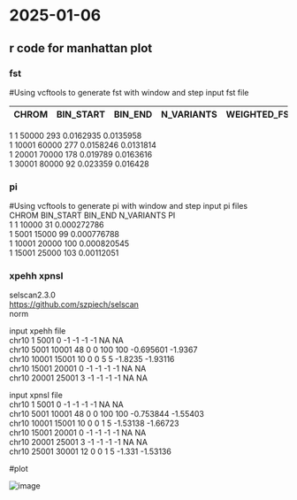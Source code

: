 # 2025-01-06
## r code for manhattan plot

### fst
#Using vcftools to generate fst with window and step
input fst file  

|CHROM	|BIN_START	|BIN_END	|N_VARIANTS	|WEIGHTED_FST	|MEAN_FST|<br>
| --- | --- | --- | --- | --- | ---| --- |
1	1	50000	293	0.0162935	0.0135958<br>
1	10001	60000	277	0.0158246	0.0131814<br>
1	20001	70000	178	0.019789	0.0163616<br>
1	30001	80000	92	0.023359	0.016428

### pi
#Using vcftools to generate pi with window and step
input pi files<br>
CHROM	BIN_START	BIN_END	N_VARIANTS	PI<br>
1	1	10000	31	0.000272786<br>
1	5001	15000	99	0.000776788<br>
1	10001	20000	100	0.000820545<br>
1	15001	25000	103	0.00112051


### xpehh xpnsl
selscan2.3.0<br>
https://github.com/szpiech/selscan<br>
norm

input xpehh file<br>
chr10	1	5001	0	-1	-1	-1	-1	NA	NA<br>
chr10	5001	10001	48	0	0	100	100	-0.695601	-1.9367<br>
chr10	10001	15001	10	0	0	5	5	-1.8235	-1.93116<br>
chr10	15001	20001	0	-1	-1	-1	-1	NA	NA<br>
chr10	20001	25001	3	-1	-1	-1	-1	NA	NA

input xpnsl file<br>
chr10	1	5001	0	-1	-1	-1	-1	NA	NA<br>
chr10	5001	10001	48	0	0	100	100	-0.753844	-1.55403<br>
chr10	10001	15001	10	0	0	1	5	-1.53138	-1.66723<br>
chr10	15001	20001	0	-1	-1	-1	-1	NA	NA<br>
chr10	20001	25001	3	-1	-1	-1	-1	NA	NA<br>
chr10	25001	30001	12	0	0	1	5	-1.331	-1.53136

#plot

![image](https://github.com/binzhengbin/YZWL/blob/main/evolution/R/manhattan/png/FST.png)
